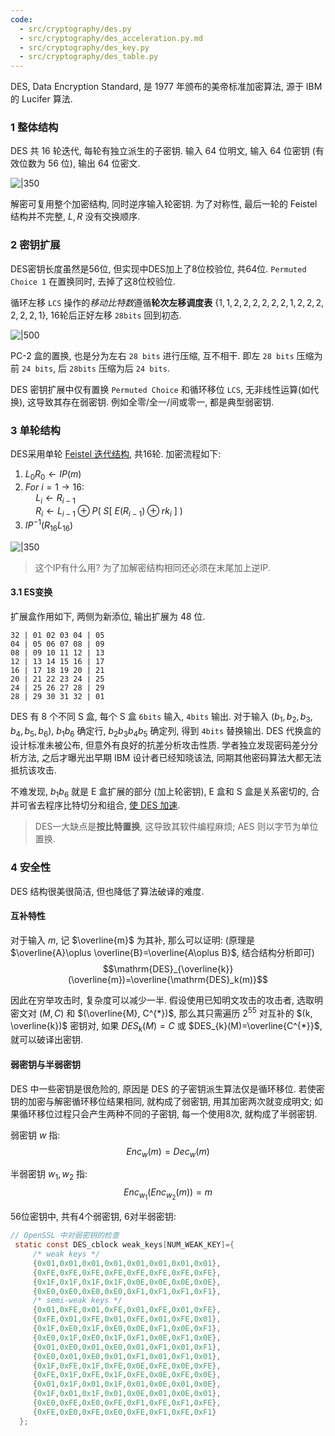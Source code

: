 ```yaml
---
code:
  - src/cryptography/des.py
  - src/cryptography/des_acceleration.py.md
  - src/cryptography/des_key.py
  - src/cryptography/des_table.py
---
```


DES, Data Encryption Standard, 是 1977 年颁布的美帝标准加密算法, 源于 IBM 的 Lucifer 算法.

### 1 整体结构

DES 共 16 轮迭代, 每轮有独立派生的子密钥. 输入 64 位明文, 输入 64 位密钥 (有效位数为 56 位), 输出 64 位密文. 

![|350](../../../../attach/DES_架构图.avif)

解密可复用整个加密结构, 同时逆序输入轮密钥. 为了对称性, 最后一轮的 Feistel 结构并不完整, $L,R$ 没有交换顺序.

### 2 密钥扩展

DES密钥长度虽然是56位, 但实现中DES加上了8位校验位, 共64位. `Permuted Choice 1` 在置换同时, 去掉了这8位校验位.

循环左移 `LCS` 操作的*移动比特数*遵循**轮次左移调度表** $\{1,1,2,2,2,2,2,2,1,2,2,2,2,2,2,1\}$, 16轮后正好左移 `28bits` 回到初态.

![|500](../../../../attach/DES_架构图2.avif)

PC-2 盒的置换, 也是分为左右 `28 bits` 进行压缩, 互不相干. 即左 `28 bits` 压缩为 前 `24 bits`, 后 `28bits` 压缩为后 `24 bits`.

DES 密钥扩展中仅有置换 `Permuted Choice` 和循环移位 `LCS`, 无非线性运算(如代换), 这导致其存在弱密钥. 例如全零/全一/间或零一, 都是典型弱密钥.

### 3 单轮结构

DES采用单轮 [Feistel 迭代结构](Feistel.md), 共16轮. 加密流程如下:

1. $L_{0}R_{0}\leftarrow IP(m)$
2. $For\ i=1\to 16:$  
	$\quad L_{i}\leftarrow R_{i-1}$  
	$\quad R_{i}\leftarrow L_{i-1}\oplus P(\ S[\ E(R_{i-1})\oplus rk_{i}\ ]\ )$
3. $IP^{-1}(R_{16}L_{16})$

![|350](/attach/DES_单轮结构.avif)

> 这个IP有什么用? 为了加解密结构相同还必须在末尾加上逆IP.

#### 3.1 ES变换

扩展盒作用如下, 两侧为新添位, 输出扩展为 48 位.
```
32 | 01 02 03 04 | 05
04 | 05 06 07 08 | 09
08 | 09 10 11 12 | 13
12 | 13 14 15 16 | 17
16 | 17 18 19 20 | 21
20 | 21 22 23 24 | 25
24 | 25 26 27 28 | 29
28 | 29 30 31 32 | 01
```

DES 有 8 个不同 S 盒, 每个 S 盒 `6bits` 输入, `4bits` 输出. 对于输入 $(b_{1}, b_{2}, b_{3}, b_{4},b_{5},b_{6})$, $b_{1}b_{6}$ 确定行, $b_{2}b_{3}b_{4}b_{5}$ 确定列, 得到 `4bits` 替换输出. DES 代换盒的设计标准未被公布, 但意外有良好的抗差分析攻击性质. 学者独立发现密码差分分析方法, 之后才曝光出早期 IBM 设计者已经知晓该法, 同期其他密码算法大都无法抵抗该攻击.

不难发现, $b_{1}b_{6}$ 就是 E 盒扩展的部分 (加上轮密钥), E 盒和 S 盒是关系密切的, 合并可省去程序比特切分和组合, [使 DES 加速](/src/crypto/des_acceleration.py.md).

> DES一大缺点是**按比特置换**, 这导致其软件编程麻烦; AES 则以字节为单位置换.

### 4 安全性

DES 结构很美很简洁, 但也降低了算法破译的难度.

#### 互补特性

对于输入 $m$, 记 $\overline{m}$ 为其补, 那么可以证明: (原理是 $\overline{A}\oplus \overline{B}=\overline{A\oplus B}$, 结合结构分析即可)
$$\mathrm{DES}_{\overline{k}}(\overline{m})=\overline{\mathrm{DES}_k(m)}$$

因此在穷举攻击时, 复杂度可以减少一半. 假设使用已知明文攻击的攻击者, 选取明密文对 $(M, C)$ 和 $(\overline{M}, C^{*})$, 那么其只需遍历 $2^{55}$  对互补的 $(k, \overline{k})$ 密钥对, 如果 $DES_{k}(M)=C$ 或 $DES_{k}(M)=\overline{C^{*}}$, 就可以破译出密钥.

#### 弱密钥与半弱密钥

DES 中一些密钥是很危险的, 原因是 DES 的子密钥派生算法仅是循环移位. 若使密钥的加密与解密循环移位结果相同, 就构成了弱密钥, 用其加密两次就变成明文; 如果循环移位过程只会产生两种不同的子密钥, 每一个使用8次, 就构成了半弱密钥.

弱密钥 $w$ 指: $$Enc_{w}(m)=Dec_{w}(m)$$

半弱密钥 $w_{1}, w_{2}$ 指: $$Enc_{w_{1}}(Enc_{w_{2}}(m))=m$$

56位密钥中, 共有4个弱密钥, 6对半弱密钥:
```c
// OpenSSL 中对弱密钥的检查
 static const DES_cblock weak_keys[NUM_WEAK_KEY]={
     /* weak keys */
     {0x01,0x01,0x01,0x01,0x01,0x01,0x01,0x01},
     {0xFE,0xFE,0xFE,0xFE,0xFE,0xFE,0xFE,0xFE},
     {0x1F,0x1F,0x1F,0x1F,0x0E,0x0E,0x0E,0x0E},
     {0xE0,0xE0,0xE0,0xE0,0xF1,0xF1,0xF1,0xF1},
     /* semi-weak keys */
     {0x01,0xFE,0x01,0xFE,0x01,0xFE,0x01,0xFE},
     {0xFE,0x01,0xFE,0x01,0xFE,0x01,0xFE,0x01},
     {0x1F,0xE0,0x1F,0xE0,0x0E,0xF1,0x0E,0xF1},
     {0xE0,0x1F,0xE0,0x1F,0xF1,0x0E,0xF1,0x0E},
     {0x01,0xE0,0x01,0xE0,0x01,0xF1,0x01,0xF1},
     {0xE0,0x01,0xE0,0x01,0xF1,0x01,0xF1,0x01},
     {0x1F,0xFE,0x1F,0xFE,0x0E,0xFE,0x0E,0xFE},
     {0xFE,0x1F,0xFE,0x1F,0xFE,0x0E,0xFE,0x0E},
     {0x01,0x1F,0x01,0x1F,0x01,0x0E,0x01,0x0E},
     {0x1F,0x01,0x1F,0x01,0x0E,0x01,0x0E,0x01},
     {0xE0,0xFE,0xE0,0xFE,0xF1,0xFE,0xF1,0xFE},
     {0xFE,0xE0,0xFE,0xE0,0xFE,0xF1,0xFE,0xF1}
  };
```
